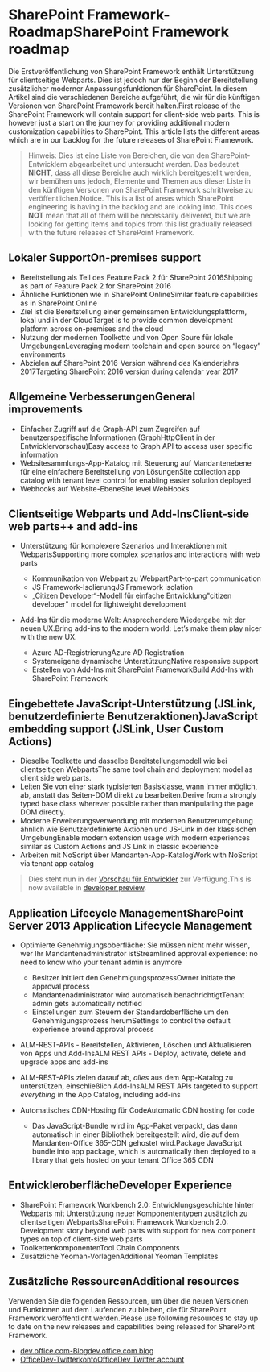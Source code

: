 # <a name="sharepoint-framework-roadmap"></a><span data-ttu-id="4f3cc-101">SharePoint Framework-Roadmap</span><span class="sxs-lookup"><span data-stu-id="4f3cc-101">SharePoint Framework roadmap</span></span>

<span data-ttu-id="4f3cc-p101">Die Erstveröffentlichung von SharePoint Framework enthält Unterstützung für clientseitige Webparts. Dies ist jedoch nur der Beginn der Bereitstellung zusätzlicher moderner Anpassungsfunktionen für SharePoint. In diesem Artikel sind die verschiedenen Bereiche aufgeführt, die wir für die künftigen Versionen von SharePoint Framework bereit halten.</span><span class="sxs-lookup"><span data-stu-id="4f3cc-p101">First release of the SharePoint Framework will contain support for client-side web parts. This is however just a start on the journey for providing additional modern customization capabilities to SharePoint. This article lists the different areas which are in our backlog for the future releases of SharePoint Framework.</span></span>

> <span data-ttu-id="4f3cc-p102">Hinweis: Dies ist eine Liste von Bereichen, die von den SharePoint-Entwicklern abgearbeitet und untersucht werden. Das bedeutet **NICHT**, dass all diese Bereiche auch wirklich bereitgestellt werden, wir bemühen uns jedoch, Elemente und Themen aus dieser Liste in den künftigen Versionen von SharePoint Framework schrittweise zu veröffentlichen.</span><span class="sxs-lookup"><span data-stu-id="4f3cc-p102">Notice. This is a list of areas which SharePoint engineering is having in the backlog and are looking into. This does **NOT** mean that all of them will be necessarily delivered, but we are looking for getting items and topics from this list gradually released with the future releases of SharePoint Framework.</span></span>  

## <a name="on-premises-support"></a><span data-ttu-id="4f3cc-108">Lokaler Support</span><span class="sxs-lookup"><span data-stu-id="4f3cc-108">On-premises support</span></span>

- <span data-ttu-id="4f3cc-109">Bereitstellung als Teil des Feature Pack 2 für SharePoint 2016</span><span class="sxs-lookup"><span data-stu-id="4f3cc-109">Shipping as part of Feature Pack 2 for SharePoint 2016</span></span>
- <span data-ttu-id="4f3cc-110">Ähnliche Funktionen wie in SharePoint Online</span><span class="sxs-lookup"><span data-stu-id="4f3cc-110">Similar feature capabilities as in SharePoint Online</span></span>
- <span data-ttu-id="4f3cc-111">Ziel ist die Bereitstellung einer gemeinsamen Entwicklungsplattform, lokal und in der Cloud</span><span class="sxs-lookup"><span data-stu-id="4f3cc-111">Target is to provide common development platform across on-premises and the cloud</span></span>
- <span data-ttu-id="4f3cc-112">Nutzung der modernen Toolkette und von Open Soure für lokale Umgebungen</span><span class="sxs-lookup"><span data-stu-id="4f3cc-112">Leveraging modern toolchain and open source on “legacy” environments</span></span>
- <span data-ttu-id="4f3cc-113">Abzielen auf SharePoint 2016-Version während des Kalenderjahrs 2017</span><span class="sxs-lookup"><span data-stu-id="4f3cc-113">Targeting SharePoint 2016 version during calendar year 2017</span></span>

## <a name="general-improvements"></a><span data-ttu-id="4f3cc-114">Allgemeine Verbesserungen</span><span class="sxs-lookup"><span data-stu-id="4f3cc-114">General improvements</span></span>

- <span data-ttu-id="4f3cc-115">Einfacher Zugriff auf die Graph-API zum Zugreifen auf benutzerspezifische Informationen (GraphHttpClient in der Entwicklervorschau)</span><span class="sxs-lookup"><span data-stu-id="4f3cc-115">Easy access to Graph API to access user specific information</span></span>
- <span data-ttu-id="4f3cc-116">Websitesammlungs-App-Katalog mit Steuerung auf Mandantenebene für eine einfachere Bereitstellung von Lösungen</span><span class="sxs-lookup"><span data-stu-id="4f3cc-116">Site collection app catalog with tenant level control for enabling easier solution deployed</span></span> 
- <span data-ttu-id="4f3cc-117">Webhooks auf Website-Ebene</span><span class="sxs-lookup"><span data-stu-id="4f3cc-117">Site level WebHooks</span></span>

## <a name="client-side-web-parts-and-add-ins"></a><span data-ttu-id="4f3cc-118">Clientseitige Webparts und Add-Ins</span><span class="sxs-lookup"><span data-stu-id="4f3cc-118">Client-side web parts++ and add-ins</span></span>

- <span data-ttu-id="4f3cc-119">Unterstützung für komplexere Szenarios und Interaktionen mit Webparts</span><span class="sxs-lookup"><span data-stu-id="4f3cc-119">Supporting more complex scenarios and interactions with web parts</span></span>
    - <span data-ttu-id="4f3cc-120">Kommunikation von Webpart zu Webpart</span><span class="sxs-lookup"><span data-stu-id="4f3cc-120">Part-to-part communication</span></span>
    - <span data-ttu-id="4f3cc-121">JS Framework-Isolierung</span><span class="sxs-lookup"><span data-stu-id="4f3cc-121">JS Framework isolation</span></span>
    - <span data-ttu-id="4f3cc-122">„Citizen Developer“-Modell für einfache Entwicklung</span><span class="sxs-lookup"><span data-stu-id="4f3cc-122">"citizen developer" model for lightweight development</span></span>

- <span data-ttu-id="4f3cc-123">Add-Ins für die moderne Welt: Ansprechendere Wiedergabe mit der neuen UX.</span><span class="sxs-lookup"><span data-stu-id="4f3cc-123">Bring add-ins to the modern world: Let’s make them play nicer with the new UX.</span></span> 
    - <span data-ttu-id="4f3cc-124">Azure AD-Registrierung</span><span class="sxs-lookup"><span data-stu-id="4f3cc-124">Azure AD Registration</span></span>
    - <span data-ttu-id="4f3cc-125">Systemeigene dynamische Unterstützung</span><span class="sxs-lookup"><span data-stu-id="4f3cc-125">Native responsive support</span></span> 
    - <span data-ttu-id="4f3cc-126">Erstellen von Add-Ins mit SharePoint Framework</span><span class="sxs-lookup"><span data-stu-id="4f3cc-126">Build Add-Ins with SharePoint Framework</span></span>

## <a name="javascript-embedding-support-jslink-user-custom-actions"></a><span data-ttu-id="4f3cc-127">Eingebettete JavaScript-Unterstützung (JSLink, benutzerdefinierte Benutzeraktionen)</span><span class="sxs-lookup"><span data-stu-id="4f3cc-127">JavaScript embedding support (JSLink, User Custom Actions)</span></span>

- <span data-ttu-id="4f3cc-128">Dieselbe Toolkette und dasselbe Bereitstellungsmodell wie bei clientseitigen Webparts</span><span class="sxs-lookup"><span data-stu-id="4f3cc-128">The same tool chain and deployment model as client side web parts.</span></span>
- <span data-ttu-id="4f3cc-129">Leiten Sie von einer stark typisierten Basisklasse, wann immer möglich, ab, anstatt das Seiten-DOM direkt zu bearbeiten.</span><span class="sxs-lookup"><span data-stu-id="4f3cc-129">Derive from a strongly typed base class wherever possible rather than manipulating the page DOM directly.</span></span>
- <span data-ttu-id="4f3cc-130">Moderne Erweiterungsverwendung mit modernen Benutzerumgebung ähnlich wie Benutzerdefinierte Aktionen und JS-Link in der klassischen Umgebung</span><span class="sxs-lookup"><span data-stu-id="4f3cc-130">Enable modern extension usage with modern experiences similar as Custom Actions and JS Link in classic experience</span></span>
- <span data-ttu-id="4f3cc-131">Arbeiten mit NoScript über Mandanten-App-Katalog</span><span class="sxs-lookup"><span data-stu-id="4f3cc-131">Work with NoScript via tenant app catalog</span></span>

> <span data-ttu-id="4f3cc-132">Dies steht nun in der [Vorschau für Entwickler](https://dev.office.com/blogs/announcing-availability-of-sharepoint-framework-extensions-developer-preview) zur Verfügung.</span><span class="sxs-lookup"><span data-stu-id="4f3cc-132">This is now available in [developer preview](https://dev.office.com/blogs/announcing-availability-of-sharepoint-framework-extensions-developer-preview).</span></span>

## <a name="application-lifecycle-management"></a><span data-ttu-id="4f3cc-133">Application Lifecycle Management</span><span class="sxs-lookup"><span data-stu-id="4f3cc-133">SharePoint Server 2013 Application Lifecycle Management</span></span>

- <span data-ttu-id="4f3cc-134">Optimierte Genehmigungsoberfläche: Sie müssen nicht mehr wissen, wer Ihr Mandantenadministrator ist</span><span class="sxs-lookup"><span data-stu-id="4f3cc-134">Streamlined approval experience: no need to know who your tenant admin is anymore</span></span>
    - <span data-ttu-id="4f3cc-135">Besitzer initiiert den Genehmigungsprozess</span><span class="sxs-lookup"><span data-stu-id="4f3cc-135">Owner initiate the approval process</span></span>
    - <span data-ttu-id="4f3cc-136">Mandantenadministrator wird automatisch benachrichtigt</span><span class="sxs-lookup"><span data-stu-id="4f3cc-136">Tenant admin gets automatically notified</span></span> 
    - <span data-ttu-id="4f3cc-137">Einstellungen zum Steuern der Standardoberfläche um den Genehmigungsprozess herum</span><span class="sxs-lookup"><span data-stu-id="4f3cc-137">Settings to control the default experience around approval process</span></span>

- <span data-ttu-id="4f3cc-138">ALM-REST-APIs - Bereitstellen, Aktivieren, Löschen und Aktualisieren von Apps und Add-Ins</span><span class="sxs-lookup"><span data-stu-id="4f3cc-138">ALM REST APIs - Deploy, activate, delete and upgrade apps and add-ins</span></span>
- <span data-ttu-id="4f3cc-139">ALM-REST-APIs zielen darauf ab, *alles* aus dem App-Katalog zu unterstützen, einschließlich Add-Ins</span><span class="sxs-lookup"><span data-stu-id="4f3cc-139">ALM REST APIs targeted to support *everything* in the App Catalog, including add-ins</span></span>
- <span data-ttu-id="4f3cc-140">Automatisches CDN-Hosting für Code</span><span class="sxs-lookup"><span data-stu-id="4f3cc-140">Automatic CDN hosting for code</span></span>
    - <span data-ttu-id="4f3cc-141">Das JavaScript-Bundle wird im App-Paket verpackt, das dann automatisch in einer Bibliothek bereitgestellt wird, die auf dem Mandanten-Office 365-CDN gehostet wird.</span><span class="sxs-lookup"><span data-stu-id="4f3cc-141">Package JavaScript bundle into app package, which is automatically then deployed to a library that gets hosted on your tenant Office 365 CDN</span></span>


## <a name="developer-experience"></a><span data-ttu-id="4f3cc-142">Entwickleroberfläche</span><span class="sxs-lookup"><span data-stu-id="4f3cc-142">Developer Experience</span></span>
- <span data-ttu-id="4f3cc-143">SharePoint Framework Workbench 2.0: Entwicklungsgeschichte hinter Webparts mit Unterstützung neuer Komponententypen zusätzlich zu clientseitigen Webparts</span><span class="sxs-lookup"><span data-stu-id="4f3cc-143">SharePoint Framework Workbench 2.0: Development story beyond web parts with support for new component types on top of client-side web parts</span></span>
- <span data-ttu-id="4f3cc-144">Toolkettenkomponenten</span><span class="sxs-lookup"><span data-stu-id="4f3cc-144">Tool Chain Components</span></span>
- <span data-ttu-id="4f3cc-145">Zusätzliche Yeoman-Vorlagen</span><span class="sxs-lookup"><span data-stu-id="4f3cc-145">Additional Yeoman Templates</span></span>


## <a name="additional-resources"></a><span data-ttu-id="4f3cc-146">Zusätzliche Ressourcen</span><span class="sxs-lookup"><span data-stu-id="4f3cc-146">Additional resources</span></span>
<span data-ttu-id="4f3cc-147">Verwenden Sie die folgenden Ressourcen, um über die neuen Versionen und Funktionen auf dem Laufenden zu bleiben, die für SharePoint Framework veröffentlicht werden.</span><span class="sxs-lookup"><span data-stu-id="4f3cc-147">Please use following resources to stay up to date on the new releases and capabilities being released for SharePoint Framework.</span></span>

* [<span data-ttu-id="4f3cc-148">dev.office.com-Blog</span><span class="sxs-lookup"><span data-stu-id="4f3cc-148">dev.office.com blog</span></span>](https://dev.office.com/blogs)
* [<span data-ttu-id="4f3cc-149">OfficeDev-Twitterkonto</span><span class="sxs-lookup"><span data-stu-id="4f3cc-149">OfficeDev Twitter account</span></span>](https://twitter.com/officedev)
